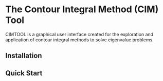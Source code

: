 # The Contour Integral Method (CIM) Tool

CIMTOOL is a graphical user interface created for the exploration
and application of contour integral methods to solve eigenvalue
problems.

## Installation

## Quick Start
